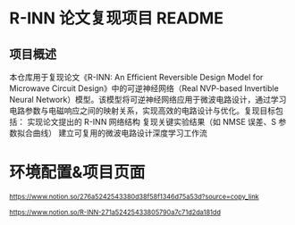 
# R-INN 论文复现项目 README​
## 项目概述​
本仓库用于复现论文《R-INN: An Efficient Reversible Design Model for Microwave Circuit Design》中的可逆神经网络（Real NVP-based Invertible Neural Network）模型。该模型将可逆神经网络应用于微波电路设计，通过学习电路参数与电磁响应之间的映射关系，实现高效的电路设计与优化。​
复现目标包括：​
实现论文提出的 R-INN 网络结构​
复现关键实验结果（如 NMSE 误差、S 参数拟合曲线）​
建立可复用的微波电路设计深度学习工作流


# 环境配置&项目页面


<sup> https://www.notion.so/276a5242543380d38f58f1346d75a53d?source=copy_link </sup>

<sup> https://www.notion.so/R-INN-271a52425433805790a7c71d2da181dd </sup>
